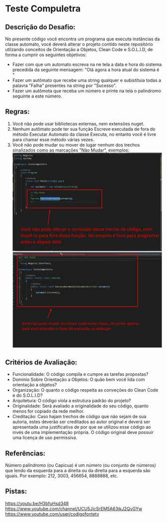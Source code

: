 # Teste Compuletra
## Descrição do Desafio:
No presente código você encontra um programa que executa instâncias da classe automato, você deverá alterar o projeto contido neste repositório utilzando conceitos de Orientação a Objetos, Clean Code e S.O.L.I.D, de forma a cumprir os seguintes objetivos:

* Fazer com que um automato escreva na ne tela a data e hora do sistema precedida da seguinte mensagem: "Olá agora a hora atual do sistema é "
* Fazer um autômato que recebe uma string qualquer e subistituia todas a palavra "Falha" presentes na string por "Sucesso".
* Fazer um autômota que receba um número e printe na tela o palíndromo seguinte a este número.

## Regras:
1) Você não pode usar bibliotecas externas, nem extensões nuget.
2) Nenhum autômato pode ter sua função Escreve executada de fora do método Executar Automato da classe Executa, no entanto você é livre para chamar esse método várias vezes.
3) Você não pode mudar ou mover de lugar nenhum dos trechos sinalizados como as marcações "Não Mudar", exemplos:
![Screenshot](https://github.com/RodrigoMedeirosRS/TesteCompuletra/blob/master/Screenshot_Teste1.png?raw=true)
![Screenshot](https://github.com/RodrigoMedeirosRS/TesteCompuletra/blob/master/Screenshot_Teste2.png?raw=true)

## Critérios de Avaliação:
* Funcionalidade: O código compila e cumpre as tarefas propostas?
* Domínio Sobre Orientação a Objetos: O quão bem você lida com orientação a objetos?
* Organização: O quanto o código respeita as conveções do Clean Code e do S.O.L.I.D?
* Arquitetura: O código viola a estrutura padrão do projeto?
* Originalidade: Será avaliado a originalidade do seu código, quanto menos for copiado da rede melhor.
* Creditação: Caso hajam trechos de código que não sejam de sua autoria, estes deverão ser creditados ao autor original e deverá ser apresentada uma justificativa de por que se utilizou esse código ao invés de uma implementação própria. O código original deve possuir uma licença de uso permissiva.

## Referências:
Número palíndromo (ou Capicua) é um número (ou conjunto de números) que lendo da esquerda para a direita ou da direita para a esquerda são iguais.
Por exemplo: 212, 3003, 456654, 8888888, etc.

## Pistas:
https://youtu.be/H3bfuHsd348
https://www.youtube.com/channel/UCU5JicSrEM5A63jkJ2QvGYw
https://www.youtube.com/user/codigofontetv
